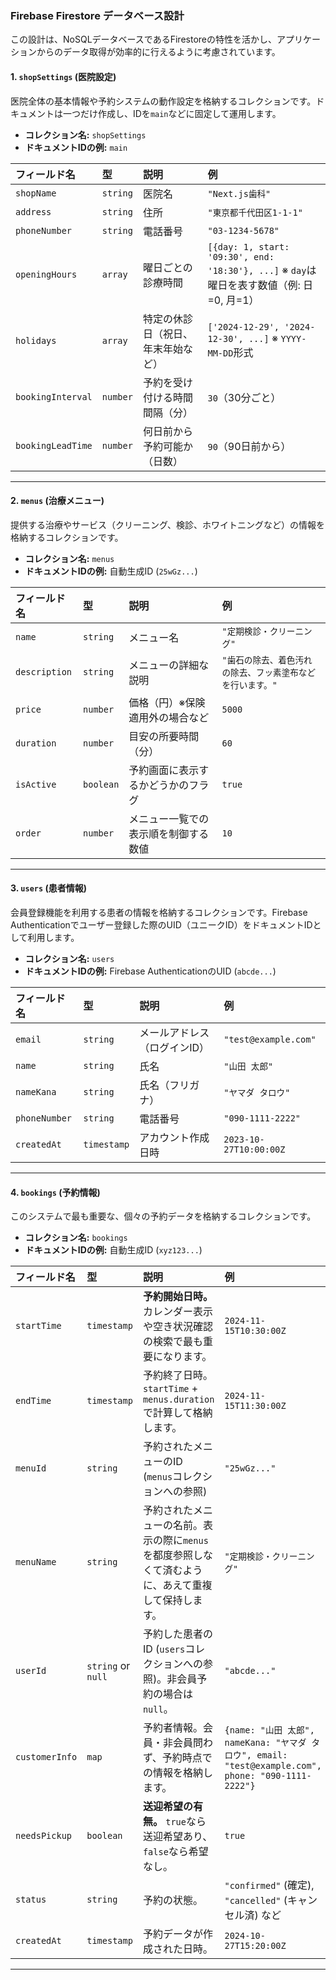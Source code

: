 ### Firebase Firestore データベース設計

この設計は、NoSQLデータベースであるFirestoreの特性を活かし、アプリケーションからのデータ取得が効率的に行えるように考慮されています。

#### 1. `shopSettings` (医院設定)

医院全体の基本情報や予約システムの動作設定を格納するコレクションです。ドキュメントは一つだけ作成し、IDを`main`などに固定して運用します。

*   **コレクション名:** `shopSettings`
*   **ドキュメントIDの例:** `main`

| フィールド名 | 型 | 説明 | 例 |
| :--- | :--- | :--- | :--- |
| `shopName` | `string` | 医院名 | `"Next.js歯科"` |
| `address` | `string` | 住所 | `"東京都千代田区1-1-1"` |
| `phoneNumber` | `string` | 電話番号 | `"03-1234-5678"` |
| `openingHours` | `array` | 曜日ごとの診療時間 | `[{day: 1, start: '09:30', end: '18:30'}, ...]` ※ `day`は曜日を表す数値（例: 日=0, 月=1） |
| `holidays` | `array` | 特定の休診日（祝日、年末年始など） | `['2024-12-29', '2024-12-30', ...]` ※ `YYYY-MM-DD`形式 |
| `bookingInterval` | `number` | 予約を受け付ける時間間隔（分） | `30`（30分ごと） |
| `bookingLeadTime` | `number` | 何日前から予約可能か（日数） | `90`（90日前から） |

---

#### 2. `menus` (治療メニュー)

提供する治療やサービス（クリーニング、検診、ホワイトニングなど）の情報を格納するコレクションです。

*   **コレクション名:** `menus`
*   **ドキュメントIDの例:** 自動生成ID (`25wGz...`)

| フィールド名 | 型 | 説明 | 例 |
| :--- | :--- | :--- | :--- |
| `name` | `string` | メニュー名 | `"定期検診・クリーニング"` |
| `description` | `string` | メニューの詳細な説明 | `"歯石の除去、着色汚れの除去、フッ素塗布などを行います。"` |
| `price` | `number` | 価格（円）※保険適用外の場合など | `5000` |
| `duration` | `number` | 目安の所要時間（分） | `60` |
| `isActive` | `boolean` | 予約画面に表示するかどうかのフラグ | `true` |
| `order` | `number` | メニュー一覧での表示順を制御する数値 | `10` |

---

#### 3. `users` (患者情報)

会員登録機能を利用する患者の情報を格納するコレクションです。Firebase Authenticationでユーザー登録した際のUID（ユニークID）をドキュメントIDとして利用します。

*   **コレクション名:** `users`
*   **ドキュメントIDの例:** Firebase AuthenticationのUID (`abcde...`)

| フィールド名 | 型 | 説明 | 例 |
| :--- | :--- | :--- | :--- |
| `email` | `string` | メールアドレス（ログインID） | `"test@example.com"` |
| `name` | `string` | 氏名 | `"山田 太郎"` |
| `nameKana` | `string` | 氏名（フリガナ） | `"ヤマダ タロウ"` |
| `phoneNumber` | `string` | 電話番号 | `"090-1111-2222"` |
| `createdAt` | `timestamp` | アカウント作成日時 | `2023-10-27T10:00:00Z` |

---

#### 4. `bookings` (予約情報)

このシステムで最も重要な、個々の予約データを格納するコレクションです。

*   **コレクション名:** `bookings`
*   **ドキュメントIDの例:** 自動生成ID (`xyz123...`)

| フィールド名 | 型 | 説明 | 例 |
| :--- | :--- | :--- | :--- |
| `startTime` | `timestamp` | **予約開始日時。**　カレンダー表示や空き状況確認の検索で最も重要になります。 | `2024-11-15T10:30:00Z` |
| `endTime` | `timestamp` | 予約終了日時。`startTime` + `menus.duration` で計算して格納します。 | `2024-11-15T11:30:00Z` |
| `menuId` | `string` | 予約されたメニューのID (`menus`コレクションへの参照) | `"25wGz..."` |
| `menuName` | `string` | 予約されたメニューの名前。表示の際に`menus`を都度参照しなくて済むように、あえて重複して保持します。 | `"定期検診・クリーニング"` |
| `userId` | `string` or `null` | 予約した患者のID (`users`コレクションへの参照)。非会員予約の場合は `null`。 | `"abcde..."` |
| `customerInfo` | `map` | 予約者情報。会員・非会員問わず、予約時点での情報を格納します。 | `{name: "山田 太郎", nameKana: "ヤマダ タロウ", email: "test@example.com", phone: "090-1111-2222"}` |
| `needsPickup` | `boolean` | **送迎希望の有無。** `true`なら送迎希望あり、`false`なら希望なし。 | `true` |
| `status` | `string` | 予約の状態。 | `"confirmed"` (確定), `"cancelled"` (キャンセル済) など |
| `createdAt` | `timestamp` | 予約データが作成された日時。 | `2024-10-27T15:20:00Z` |

---